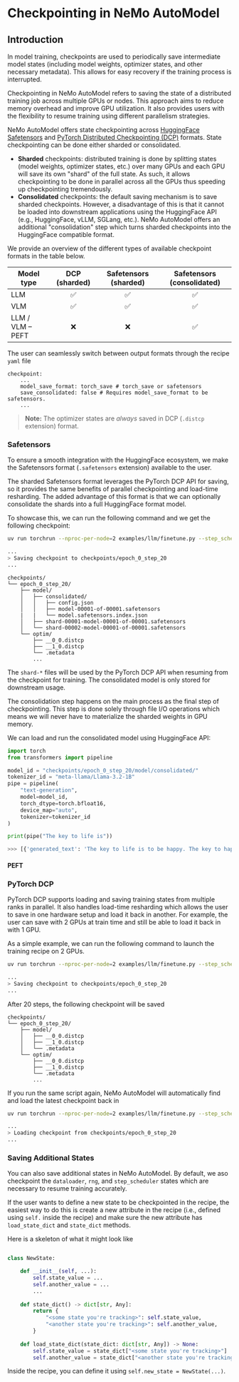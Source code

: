 # Checkpointing in NeMo AutoModel

## Introduction

In model training, checkpoints are used to periodically save intermediate model states (including model weights, optimizer states, and other necessary metadata). This allows for easy recovery if the training process is interrupted.

Checkpointing in NeMo AutoModel refers to saving the state of a distributed training job across multiple GPUs or nodes. This approach aims to reduce memory overhead and improve GPU utilization. It also provides users with the flexibility to resume training using different parallelism strategies.

NeMo AutoModel offers state checkpointing across [HuggingFace Safetensors](https://huggingface.co/docs/safetensors/en/index) and [PyTorch Distributed Checkpointing (DCP)](https://docs.pytorch.org/docs/stable/distributed.checkpoint.html) formats. State checkpointing can be done either sharded or consolidated.

- **Sharded** checkpoints: distributed training is done by splitting states (model weights, optimizer states, etc.) over many GPUs and each GPU will save its own "shard" of the full state. As such, it allows checkpointing to be done in parallel across all the GPUs thus speeding up checkpointing tremendously.
- **Consolidated** checkpoints: the default saving mechanism is to save sharded checkpoints. However, a disadvantage of this is that it cannot be loaded into downstream applications using the HuggingFace API (e.g., HuggingFace, vLLM, SGLang, etc.). NeMo AutoModel offers an additional "consolidation" step which turns sharded checkpoints into the HuggingFace compatible format.

We provide an overview of the different types of available checkpoint formats in the table below.

| Model type           | DCP (sharded) | Safetensors (sharded) | Safetensors (consolidated) |
|----------------------|:-----------:|:-------------------:|:------------------------:|
| LLM                  | ✅          | ✅                   | ✅                      |
| VLM                  | ✅          | ✅                   | ✅                      |
| LLM / VLM – PEFT     | ❌          | ❌                   | ✅                      | 

The user can seamlessly switch between output formats through the recipe `yaml` file
```
checkpoint:
    ...
    model_save_format: torch_save # torch_save or safetensors
    save_consolidated: false # Requires model_save_format to be safetensors.
    ...
```
> **Note:** The optimizer states are _always_ saved in DCP (`.distcp` extension) format.

### Safetensors
To ensure a smooth integration with the HuggingFace ecosystem, we make the Safetensors format (`.safetensors` extension) available to the user.

The sharded Safetensors format leverages the PyTorch DCP API for saving, so it provides the same benefits of parallel checkpointing and load-time resharding. The added advantage of this format is that we can optionally consolidate the shards into a full HuggingFace format model.

To showcase this, we can run the following command and we get the following checkpoint:
```bash
uv run torchrun --nproc-per-node=2 examples/llm/finetune.py --step_scheduler.ckpt_every_steps 20 --checkpoint.model_save_format safetensors --checkpoint.save_consolidated True

...
> Saving checkpoint to checkpoints/epoch_0_step_20
...
```
```
checkpoints/
└── epoch_0_step_20/
    ├── model/
    │   ├── consolidated/
    │   │   ├── config.json
    │   │   ├── model-00001-of-00001.safetensors
    |   |   └── model.safetensors.index.json
    │   ├── shard-00001-model-00001-of-00001.safetensors
    │   └── shard-00002-model-00001-of-00001.safetensors
    └── optim/
        ├── __0_0.distcp
        ├── __1_0.distcp
        └── .metadata
        ...
```
The `shard-*` files will be used by the PyTorch DCP API when resuming from the checkpoint for training. The consolidated model is only stored for downstream usage.

The consolidation step happens on the main process as the final step of checkpointing. This step is done solely through file I/O operations which means we will never have to materialize the sharded weights in GPU memory.

We can load and run the consolidated model using HuggingFace API:

```python
import torch
from transformers import pipeline

model_id = "checkpoints/epoch_0_step_20/model/consolidated/"
tokenizer_id = "meta-llama/Llama-3.2-1B"
pipe = pipeline(
    "text-generation", 
    model=model_id, 
    torch_dtype=torch.bfloat16, 
    device_map="auto",
    tokenizer=tokenizer_id
)

print(pipe("The key to life is"))

>>> [{'generated_text': 'The key to life is to be happy. The key to happiness is to be kind. The key to kindness is to be'}]
```

#### PEFT

### PyTorch DCP
PyTorch DCP supports loading and saving training states from multiple ranks in parallel. It also handles load-time resharding which allows the user to save in one hardware setup and load it back in another. For example, the user can save with 2 GPUs at train time and still be able to load it back in with 1 GPU.

As a simple example, we can run the following command to launch the training recipe on 2 GPUs.
```bash
uv run torchrun --nproc-per-node=2 examples/llm/finetune.py --step_scheduler.ckpt_every_steps 20 --checkpoint.model_save_format torch_save

...
> Saving checkpoint to checkpoints/epoch_0_step_20
...
```
After 20 steps, the following checkpoint will be saved

```
checkpoints/
└── epoch_0_step_20/
    ├── model/
    │   ├── __0_0.distcp
    │   ├── __1_0.distcp
    │   └── .metadata
    └── optim/
        ├── __0_0.distcp
        ├── __1_0.distcp
        └── .metadata
        ...
```

If you run the same script again, NeMo AutoModel will automatically find and load the latest checkpoint back in
```bash
uv run torchrun --nproc-per-node=2 examples/llm/finetune.py --step_scheduler.ckpt_every_steps 20 --checkpoint.model_save_format torch_save

...
> Loading checkpoint from checkpoints/epoch_0_step_20
...
```

### Saving Additional States
You can also save additional states in NeMo AutoModel. By default, we aso checkpoint the `dataloader`, `rng`, and `step_scheduler` states which are necessary to resume training accurately.

If the user wants to define a new state to be checkpointed in the recipe, the easiest way to do this is create a new attribute in the recipe (i.e., defined using `self.` inside the recipe) and make sure the new attribute has `load_state_dict` and `state_dict` methods.

Here is a skeleton of what it might look like

```python

class NewState:

    def __init__(self, ...):
        self.state_value = ...
        self.another_value = ...
        ...
    
    def state_dict() -> dict[str, Any]:
        return {
            "<some state you're tracking>": self.state_value,
            "<another state you're tracking>": self.another_value,
        }
    
    def load_state_dict(state_dict: dict[str, Any]) -> None:
        self.state_value = state_dict["<some state you're tracking>"]
        self.another_value = state_dict["<another state you're tracking>"]
```

Inside the recipe, you can define it using `self.new_state = NewState(...)`.
